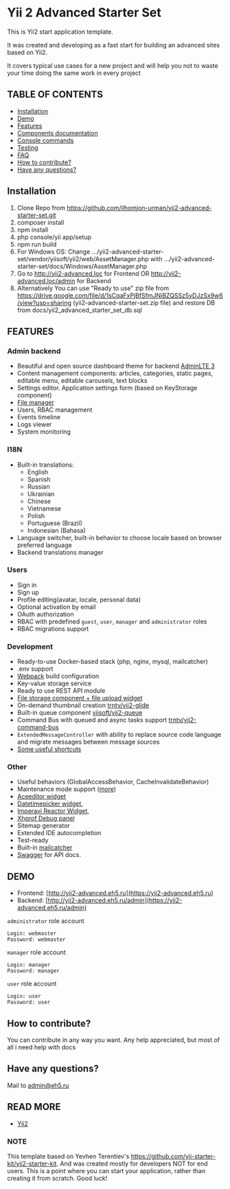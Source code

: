 # Yii 2 Advanced Starter Set

This is Yii2 start application template.

It was created and developing as a fast start for building an advanced sites based on Yii2.

It covers typical use cases for a new project and will help you not to waste your time doing the same work in every project

## TABLE OF CONTENTS
- [Installation](#installation)
- [Demo](#demo)
- [Features](#features)
- [Components documentation](docs/components.md)
- [Console commands](docs/console.md)
- [Testing](docs/testing.md)
- [FAQ](docs/faq.md)
- [How to contribute?](#how-to-contribute)
- [Have any questions?](#have-any-questions)

## Installation
1. Clone Repo from https://github.com/ilhomjon-urman/yii2-advanced-starter-set.git
2. composer install 
3. npm install
4. php console/yii app/setup
5. npm run build
6. For Windows OS: Change .../yii2-advanced-starter-set/vendor/yiisoft/yii2/web/AssetManager.php with .../yii2-advanced-starter-set/docs/Windows/AssetManager.php 
7. Go to http://yii2-advanced.loc for Frontend OR http://yii2-advanced.loc/admin for Backend
8. Alternatively You can use "Ready to use" zip file from https://drive.google.com/file/d/1sCqaFxPjBfSfmJNiBZQSSz5yDJzSx9w6/view?usp=sharing (yii2-advanced-starter-set.zip file)  and restore DB from docs/yii2_advanced_starter_set_db.sql

## FEATURES
### Admin backend
- Beautiful and open source dashboard theme for backend [AdminLTE 3](https://adminlte.io/themes/v3/)
- Content management components: articles, categories, static pages, editable menu, editable carousels, text blocks
- Settings editor. Application settings form (based on KeyStorage component)
- [File manager](https://github.com/MihailDev/yii2-elfinder)
- Users, RBAC management
- Events timeline
- Logs viewer
- System monitoring

### I18N
- Built-in translations:
    - English
    - Spanish
    - Russian
    - Ukrainian
    - Chinese
    - Vietnamese
    - Polish
    - Portuguese (Brazil)
    - Indonesian (Bahasa)
- Language switcher, built-in behavior to choose locale based on browser preferred language
- Backend translations manager

### Users
- Sign in
- Sign up
- Profile editing(avatar, locale, personal data)
- Optional activation by email
- OAuth authorization
- RBAC with predefined `guest`, `user`, `manager` and `administrator` roles
- RBAC migrations support

### Development
- Ready-to-use Docker-based stack (php, nginx, mysql, mailcatcher)
- .env support
- [Webpack](https://webpack.js.org/) build configuration
- Key-value storage service
- Ready to use REST API module
- [File storage component + file upload widget](https://github.com/trntv/yii2-file-kit)
- On-demand thumbnail creation [trntv/yii2-glide](https://github.com/trntv/yii2-glide)
- Built-in queue component [yiisoft/yii2-queue](https://github.com/yiisoft/yii2-queue)
- Command Bus with queued and async tasks support [trntv/yii2-command-bus](https://github.com/trntv/yii2-command-bus)
- `ExtendedMessageController` with ability to replace source code language and migrate messages between message sources
- [Some useful shortcuts](https://github.com/ilhomjon-urman/yii2-advanced-starter-set/master/common/helpers.php)

### Other
- Useful behaviors (GlobalAccessBehavior, CacheInvalidateBehavior)
- Maintenance mode support ([more](#maintenance-mode))
- [Aceeditor widget](https://github.com/trntv/yii2-aceeditor)
- [Datetimepicker widget](https://github.com/trntv/yii2-bootstrap-datetimepicker),
- [Imperavi Reactor Widget](https://github.com/asofter/yii2-imperavi-redactor),
- [Xhprof Debug panel](https://github.com/trntv/yii2-debug-xhprof)
- Sitemap generator
- Extended IDE autocompletion
- Test-ready
- Built-in [mailcatcher](http://mailcatcher.me/)
- [Swagger](https://swagger.io/) for API docs.

## DEMO
- Frontend: [http://yii2-advanced.eh5.ru](https://yii2-advanced.eh5.ru)
- Backend: [http://yii2-advanced.eh5.ru/admin](https://yii2-advanced.eh5.ru/admin)

`administrator` role account
```
Login: webmaster
Password: webmaster
```

`manager` role account
```
Login: manager
Password: manager
```

`user` role account
```
Login: user
Password: user
```

## How to contribute?
You can contribute in any way you want. Any help appreciated, but most of all i need help with docs

## Have any questions?
Mail to [admin@eh5.ru](mailto:admin@eh5.ru)

## READ MORE
- [Yii2](https://github.com/yiisoft/yii2/tree/master/docs)


### NOTE
This template based on Yevhen Terentiev's https://github.com/yii-starter-kit/yii2-starter-kit. 
And was created mostly for developers NOT for end users.
This is a point where you can start your application, rather than creating it from scratch.
Good luck! 



